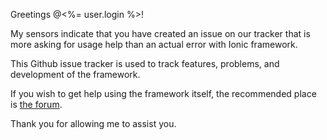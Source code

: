 Greetings @<%= user.login %>!

My sensors indicate that you have created an issue on our tracker that is more asking for usage help than an actual error with Ionic framework.

This Github issue tracker is used to track features, problems, and development of the framework.  

If you wish to get help using the framework itself, the recommended place is [the forum](http://forum.ionicframework.com).

Thank you for allowing me to assist you.

